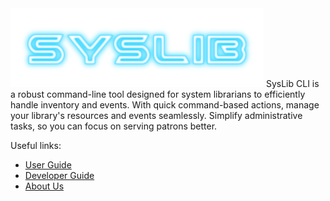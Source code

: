 <img src="images/SysLib Logo.png" />
SysLib CLI is a robust command-line tool designed for system librarians to efficiently handle inventory and events. With quick command-based actions, manage your library's resources and events seamlessly. Simplify administrative tasks, so you can focus on serving patrons better.


Useful links:
* [User Guide](UserGuide.md)
* [Developer Guide](DeveloperGuide.md)
* [About Us](AboutUs.md)

